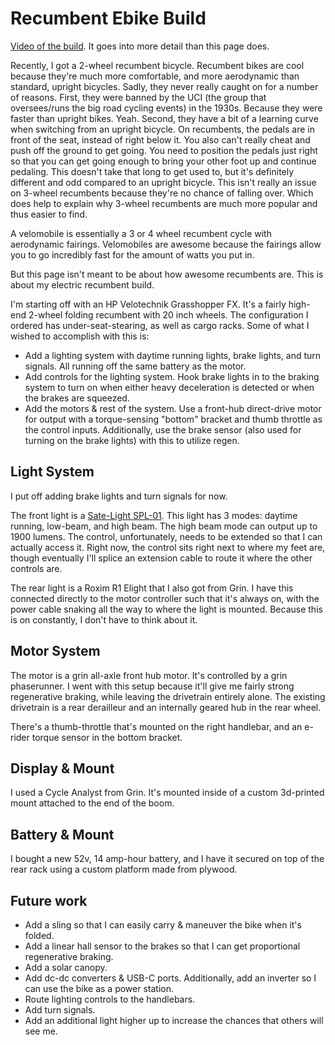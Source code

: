 # Recumbent Ebike Build

[Video of the build](https://www.youtube.com/watch?v=q4v96sHWJDM). It goes into more detail than this page does.

Recently, I got a 2-wheel recumbent bicycle. Recumbent bikes are cool because they're much more comfortable, and more aerodynamic than standard, upright bicycles. Sadly, they never really caught on for a number of reasons. First, they were banned by the UCI (the group that oversees/runs the big road cycling events) in the 1930s. Because they were faster than upright bikes. Yeah. Second, they have a bit of a learning curve when switching from an upright bicycle. On recumbents, the pedals are in front of the seat, instead of right below it. You also can't really cheat and push off the ground to get going. You need to position the pedals just right so that you can get going enough to bring your other foot up and continue pedaling. This doesn't take that long to get used to, but it's definitely different and odd compared to an upright bicycle. This isn't really an issue on 3-wheel recumbents because they're no chance of falling over. Which does help to explain why 3-wheel recumbents are much more popular and thus easier to find.

A velomobile is essentially a 3 or 4 wheel recumbent cycle with aerodynamic fairings. Velomobiles are awesome because the fairings allow you to go incredibly fast for the amount of watts you put in.

But this page isn't meant to be about how awesome recumbents are. This is about my electric recumbent build.

I'm starting off with an HP Velotechnik Grasshopper FX. It's a fairly high-end 2-wheel folding recumbent with 20 inch wheels. The configuration I ordered has under-seat-stearing, as well as cargo racks. Some of what I wished to accomplish with this is:

- Add a lighting system with daytime running lights, brake lights, and turn signals. All running off the same battery as the motor.
- Add controls for the lighting system. Hook brake lights in to the braking system to turn on when either heavy deceleration is detected or when the brakes are squeezed.
- Add the motors & rest of the system. Use a front-hub direct-drive motor for output with a torque-sensing "bottom" bracket and thumb throttle as the control inputs. Additionally, use the brake sensor (also used for turning on the brake lights) with this to utilize regen.

## Light System

I put off adding brake lights and turn signals for now.

The front light is a [Sate-Light SPL-01](https://www.satelitebikelight.com/ebike-lights-front-light/super-bright-front%20light-spl-01.html). This light has 3 modes: daytime running, low-beam, and high beam. The high beam mode can output up to 1900 lumens. The control, unfortunately, needs to be extended so that I can actually access it. Right now, the control sits right next to where my feet are, though eventually I'll splice an extension cable to route it where the other controls are.

The rear light is a Roxim R1 Elight that I also got from Grin. I have this connected directly to the motor controller such that it's always on, with the power cable snaking all the way to where the light is mounted. Because this is on constantly, I don't have to think about it.

## Motor System

The motor is a grin all-axle front hub motor. It's controlled by a grin phaserunner. I went with this setup because it'll give me fairly strong regenerative braking, while leaving the drivetrain entirely alone. The existing drivetrain is a rear derailleur and an internally geared hub in the rear wheel.

There's a thumb-throttle that's mounted on the right handlebar, and an e-rider torque sensor in the bottom bracket.

## Display & Mount

I used a Cycle Analyst from Grin. It's mounted inside of a custom 3d-printed mount attached to the end of the boom.

## Battery & Mount

I bought a new 52v, 14 amp-hour battery, and I have it secured on top of the rear rack using a custom platform made from plywood.

## Future work

- Add a sling so that I can easily carry & maneuver the bike when it's folded.
- Add a linear hall sensor to the brakes so that I can get proportional regenerative braking.
- Add a solar canopy.
- Add dc-dc converters & USB-C ports. Additionally, add an inverter so I can use the bike as a power station.
- Route lighting controls to the handlebars.
- Add turn signals.
- Add an additional light higher up to increase the chances that others will see me.
